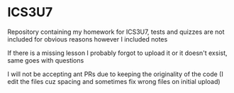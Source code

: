 # ICS3U7

Repository containing my homework for ICS3U7, tests and quizzes are not included for obvious reasons however I included notes  

If there is a missing lesson I probably forgot to upload it or it doesn't exsist, same goes with questions  

I will not be accepting ant PRs due to keeping the originality of the code (I edit the files cuz spacing and sometimes fix wrong files on initial upload)   
